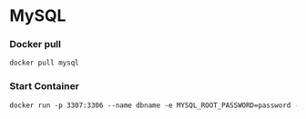<h1>MySQL</h1>

### Docker pull
```xml
docker pull mysql
```

### Start Container
```xml
docker run -p 3307:3306 --name dbname -e MYSQL_ROOT_PASSWORD=password -d mysql
```
